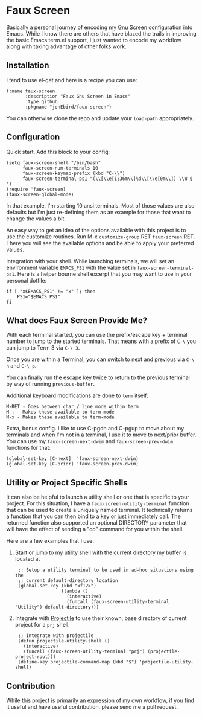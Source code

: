 Faux Screen
==============================

Basically a personal journey of encoding my [Gnu Screen][GS] configuration
into Emacs. While I know there are others that have blazed the trails in
improving the basic Emacs term.el support, I just wanted to encode my
workflow along with taking advantage of other folks work.

Installation
------------------------------

I tend to use el-get and here is a recipe you can use:

    (:name faux-screen
           :description "Faux Gnu Screen in Emacs"
           :type github
           :pkgname "jonEbird/faux-screen")

You can otherwise clone the repo and update your `load-path` appropriately.

Configuration
------------------------------

Quick start. Add this block to your config:

    (setq faux-screen-shell "/bin/bash"
          faux-screen-num-terminals 10
          faux-screen-keymap-prefix (kbd "C-\\")
          faux-screen-terminal-ps1 "(\\[\\e[1;36m\\]%d\\[\\e[0m\\]) \\W $ ")
    (require 'faux-screen)
    (faux-screen-global-mode)

In that example, I'm starting 10 ansi terminals. Most of those values are
also defaults but I'm just re-defining them as an example for those that
want to change the values a bit.

An easy way to get an idea of the options available with this project is to
use the customize routines. Run M-x `customize-group` RET `faux-screen`
RET. There you will see the available options and be able to apply your
preferred values.

Integration with your shell. While launching terminals, we will set an
environment variable `EMACS_PS1` with the value set in
`faux-screen-terminal-ps1`. Here is a helper bourne shell excerpt that you
may want to use in your personal dotfile:

    if [ "x$EMACS_PS1" != "x" ]; then
        PS1="$EMACS_PS1"
    fi

What does Faux Screen Provide Me?
---------------------------------

With each terminal started, you can use the prefix/escape key + terminal
number to jump to the started terminals. That means with a prefix of `C-\`
you can jump to Term 3 via `C-\ 3`.

Once you are within a Terminal, you can switch to next and previous via
`C-\ n` and `C-\ p`.

You can finally run the escape key twice to return to the previous terminal
by way of running `previous-buffer`.

Additional keyboard modifications are done to `term` itself:

    M-RET - Goes between char / line mode within term
    M-: - Makes these available to term-mode
    M-x - Makes these available to term-mode

Extra, bonus config. I like to use C-pgdn and C-pgup to move about my
terminals and when I'm not in a terminal, I use it to move to next/prior
buffer. You can use my `faux-screen-next-dwim` and `faux-screen-prev-dwim`
functions for that:

    (global-set-key [C-next]  'faux-screen-next-dwim)
    (global-set-key [C-prior] 'faux-screen-prev-dwim)

Utility or Project Specific Shells
----------------------------------

It can also be helpful to launch a utility shell or one that is specific to
your project. For this situation, I have a `faux-screen-utility-terminal`
function that can be used to create a uniquely named terminal. It
technically returns a function that you can then bind to a key or just
immediately call. The returned function also supported an optional
DIRECTORY parameter that will have the effect of sending a "cd" command for
you within the shell.

Here are a few examples that I use:

1. Start or jump to my utility shell with the current directory my buffer is located at

        ;; Setup a utility terminal to be used in ad-hoc situations using the
        ;; current default-directory location
        (global-set-key (kbd "<f12>")
                        (lambda ()
                          (interactive)
                          (funcall (faux-screen-utility-terminal "Utility") default-directory)))

2. Integrate with [Projectile][Projectile] to use their known, base
   directory of current project for a `prj` shell.

        ;; Integrate with projectile
        (defun projectile-utility-shell ()
          (interactive)
          (funcall (faux-screen-utility-terminal "prj") (projectile-project-root)))
        (define-key projectile-command-map (kbd "$") 'projectile-utility-shell)


Contribution
------------------------------

While this project is primarily an expression of my own workflow, if you
find it useful and have useful contribution, please send me a pull request.

[GS]: http://www.gnu.org/software/screen/
[Projectile]: https://github.com/bbatsov/projectile
